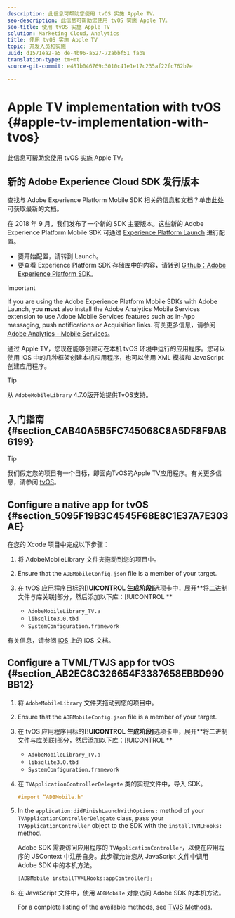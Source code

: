```yaml
---
description: 此信息可帮助您使用 tvOS 实施 Apple TV。
seo-description: 此信息可帮助您使用 tvOS 实施 Apple TV。
seo-title: 使用 tvOS 实施 Apple TV
solution: Marketing Cloud，Analytics
title: 使用 tvOS 实施 Apple TV
topic: 开发人员和实施
uuid: d1571ea2-a5 de-4b96-a527-72abbf51 fab8
translation-type: tm+mt
source-git-commit: e481b046769c3010c41e1e17c235af22fc762b7e

---
```



# Apple TV implementation with tvOS {#apple-tv-implementation-with-tvos}

此信息可帮助您使用 tvOS 实施 Apple TV。

## 新的 Adobe Experience Cloud SDK 发行版本

查找与 Adobe Experience Platform Mobile SDK 相关的信息和文档？单击[此处](https://aep-sdks.gitbook.io/docs/)可获取最新的文档。

在 2018 年 9 月，我们发布了一个新的 SDK 主要版本。这些新的 Adobe Experience Platform Mobile SDK 可通过 [Experience Platform Launch](https://www.adobe.com/experience-platform/launch.html) 进行配置。

* 要开始配置，请转到 Launch。
* 要查看 Experience Platform SDK 存储库中的内容，请转到 [Github：Adobe Experience Platform SDK](https://github.com/Adobe-Marketing-Cloud/acp-sdks)。

>[!IMPORTANT]
>
> If you are using the Adobe Experience Platform Mobile SDKs with Adobe Launch, you **must** also install the Adobe Analytics Mobile Services extension to use Adobe Mobile Services features such as in-App messaging, push notifications or Acquisition links. 有关更多信息，请参阅 [Adobe Analytics - Mobile Services](https://aep-sdks.gitbook.io/docs/using-mobile-extensions/adobe-analytics-mobile-services)。

通过 Apple TV，您现在能够创建可在本机 tvOS 环境中运行的应用程序。您可以使用 iOS 中的几种框架创建本机应用程序，也可以使用 XML 模板和 JavaScript 创建应用程序。

>[!TIP]
>
>从 `AdobeMobileLibrary` 4.7.0版开始提供TvOS支持。

## 入门指南 {#section_CAB40A5B5FC745068C8A5DF8F9AB6199}

>[!TIP]
>
>我们假定您的项目有一个目标，即面向TvOS的Apple TV应用程序。有关更多信息，请参阅 [tvOS](https://developer.apple.com/tvos/documentation/)。

## Configure a native app for tvOS {#section_5095F19B3C4545F68E8C1E37A7E303AE}

在您的 Xcode 项目中完成以下步骤：

1. 将 AdobeMobileLibrary 文件夹拖动到您的项目中。
1. Ensure that the `ADBMobileConfig.json` file is a member of your target.
1. 在 tvOS 应用程序目标的&#x200B;**[!UICONTROL 生成阶段]**&#x200B;选项卡中，展开&#x200B;**将二进制文件与库关联]部分，然后添加以下库：[!UICONTROL **

   * `AdobeMobileLibrary_TV.a`
   * `libsqlite3.0.tbd`
   * `SystemConfiguration.framework`

有关信息，请参阅 [iOS](https://developer.apple.com/ios/resources/) 上的 iOS 文档。

## Configure a TVML/TVJS app for tvOS {#section_AB2EC8C326654F3387658EBBD990BB12}

1. 将 `AdobeMobileLibrary` 文件夹拖动到您的项目中。
1. Ensure that the `ADBMobileConfig.json` file is a member of your target.
1. 在 tvOS 应用程序目标的&#x200B;**[!UICONTROL 生成阶段]**&#x200B;选项卡中，展开&#x200B;**将二进制文件与库关联]部分，然后添加以下库：[!UICONTROL **

   * `AdobeMobileLibrary_TV.a`
   * `libsqlite3.0.tbd`
   * `SystemConfiguration.framework`

1. 在 `TVApplicationControllerDelegate` 类的实现文件中，导入 SDK。

   ```objective-c
   #import “ADBMobile.h"
   ```

1. In the `application:didFinishLaunchWithOptions:` method of your `TVApplicationControllerDelegate` class, pass your `TVApplicationController` object to the SDK with the `installTVMLHooks:` method.

   Adobe SDK 需要访问应用程序的 `TVApplicationController`，以便在应用程序的 JSContext 中注册自身。此步骤允许您从 JavaScript 文件中调用 Adobe SDK 中的本机方法。

   ```objective-c
   [ADBMobile installTVMLHooks:appController];
   ```

1. 在 JavaScript 文件中，使用 `ADBMobile` 对象访问 Adobe SDK 的本机方法。

   For a complete listing of the available methods, see [TVJS Methods](/help/ios/apple-tv-implementation-tvos/tvjs-methods.md).

